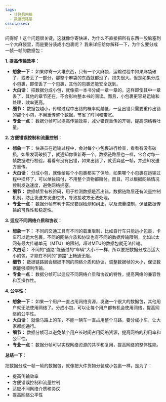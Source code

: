 ```yaml
---
tags:
  - 计算机网络
  - 数据链路层
cssclasses:
---
```

问得好！这个问题很关键，这就像你寄快递，为什么不直接把所有东西一股脑塞到一个大麻袋里，而是要分装成小包裹呢？  我来详细给你解释一下，为什么要分成一帧一帧的数据包：

**1. 提高传输效率：**

*   **想象一下：**  如果你寄一大堆东西，只有一个大麻袋，运输过程中如果麻袋破了，或者丢了一部分，那整个麻袋的东西就都没了，损失很大。但是如果分成小包裹，即使丢了一个包裹，其他的包裹还能安全送到。
*   **大白话：**  把数据分成小包，就像把一本书分成一章一章的，这样即使其中一章丢了，其他的章节还在，不会影响整本书的阅读。而且，小包裹更容易运输和处理，效率更高。
*   **细节：**  数据包越小，传输过程中出错的概率就越低，一旦出错只需要重传出错的那个小包，不用重传整个数据，节省了时间和带宽。
*   **专业一点：**  数据分帧可以提高传输效率，减少错误重传的开销，提高网络吞吐量。

**2. 方便错误控制和流量控制：**

*   **想象一下：**  快递员在运输过程中，会对每个小包裹进行检查，看看有没有破损，如果发现破损了，就通知你重新寄一个。数据链路层也一样，它会对每一帧数据进行校验，看看有没有出错，如果出错了，就丢弃这一帧，并通知发送方重传。
*   **大白话：**  分成小包，就像给每个小包裹都买了保险，如果哪个小包裹在运输过程中损坏了，可以单独赔付，不用整个货物都赔付。而且，可以根据网络情况控制发送速度，避免网络拥塞。
*   **细节：**  数据帧里有校验码，用于检测数据是否出错。数据链路层还有流量控制机制，防止发送方发送过快，导致接收方无法处理。
*   **专业一点：**  数据分帧有利于实现错误检测和纠正，以及流量控制，保证数据传输的可靠性和稳定性。

**3. 适应不同网络介质和协议：**

*   **想象一下：**  不同的交通工具有不同的载重限制，比如自行车只能运小包裹，卡车可以运大包裹。不同的网络介质和协议也有不同的数据传输限制，比如以太网有最大传输单元（MTU）的限制，超过MTU的数据包就无法传输。
*   **大白话：**  不同的“道路”能通过的“车辆”大小不一样，所以要把数据分成合适大小的包，才能在不同的“道路”上畅通无阻。
*   **细节：**  数据链路层会根据不同的网络介质和协议，调整数据帧的大小，保证数据能够顺利传输。
*   **专业一点：**  数据分帧可以适应不同网络介质和协议的特性，提高网络的兼容性和互操作性。

**4. 公平性：**

*   **想象一下：**  如果一个用户一直占用网络资源，发送一个很大的数据包，其他用户就无法使用网络了。分成小包，可以让每个用户都有机会使用网络，提高网络的公平性。
*   **大白话：**  就像马路上的车，不能一辆车一直占用整个马路，要分成小车，让大家都能通行。
*   **细节：**  数据分帧可以避免某个用户长时间占用网络资源，提高网络的利用率和公平性。
*   **专业一点：**  数据分帧可以实现网络资源的共享和复用，提高网络的整体性能。

**总结一下：**

把数据分成一帧一帧的数据包，就像把大件货物分装成小包裹一样，是为了：

*   提高传输效率
*   方便错误控制和流量控制
*   适应不同网络介质和协议
*   提高网络公平性